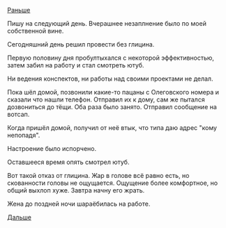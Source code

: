 [Раньше](2019.06.04.md)

Пишу на следующий день. Вчерашнее незаплнение было по моей собственной вине.

Сегодняшний день решил провести без глицина.

Первую половину дня пробултыхался с некоторой эффективностью, затем забил на работу и стал смотреть ютуб.

Ни ведения конспектов, ни работы над своими проектами не делал.

Пока шёл домой, позвонили какие-то пацаны с Олеговского номера и сказали что нашли телефон.
Отправил их к дому, сам же пытался дозвониться до тёщи. Оба раза было занято. Отправил сообщение на вотсап.

Когда пришёл домой, получил от неё втык, что типа даю адрес "кому непопадя".

Настроение было испорчено.

Оставшееся время опять смотрел ютуб.

Вот такой отказ от глицина. Жар в голове всё равно есть, но скованности головы не ощущается. Ощущение более комфортное, но общий выхлоп хуже.
Завтра начну его жрать.

Жена до поздней ночи шараёбилась на работе.

 [Дальше](2019.06.06.md)